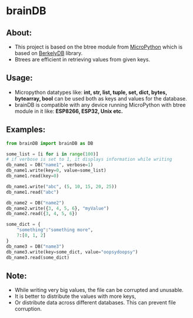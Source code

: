 # brainDB

## About:
* This project is based on the btree module from [MicroPython](https://github.com/micropython/micropython) which is based on [BerkelyDB](https://www.oracle.com/database/technologies/related/berkeleydb.html) library.
* Btrees are efficient in retrieving values from given keys.

## Usage:
* Micropython datatypes like: **int, str, list, tuple, set, dict, bytes, bytearray, bool** can be used both as keys and values for the database.
* brainDB is compatible with any device running MicroPython with btree module in it like: **ESP8266, ESP32, Unix etc.**

## Examples:
```python
from brainDB import brainDB as DB

some_list = [i for i in range(100)]
# if verbose is set to 1, it displays information while writing
db_name1 = DB("name1", verbose=1) 
db_name1.write(key=0, value=some_list)
db_name1.read(key=0)

db_name1.write("abc", (5, 10, 15, 20, 25))
db_name1.read("abc")

db_name2 = DB("name2")
db_name2.write({3, 4, 5, 6}, "myValue")
db_name2.read({3, 4, 5, 6})

some_dict = {
    "something":"something more",
    7:[0, 1, 2]
}
db_name3 = DB("name3")
db_name3.write(key=some_dict, value="oopsydoopsy")
db_name3.read(some_dict)
```

## Note:
* While writing very big values, the file can be corrupted and unusable.
* It is better to distribute the values with more keys,
* Or distribute data across different databases. This can prevent file corruption.
